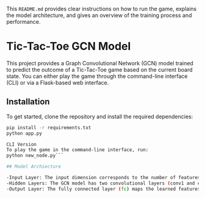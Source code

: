 
This `README.md` provides clear instructions on how to run the game, explains the model architecture, and gives an overview of the training process and performance.
# Tic-Tac-Toe GCN Model

This project provides a Graph Convolutional Network (GCN) model trained to predict the outcome of a Tic-Tac-Toe game based on the current board state. You can either play the game through the command-line interface (CLI) or via a Flask-based web interface.

## Installation

To get started, clone the repository and install the required dependencies:

```bash
pip install -r requirements.txt
python app.py

CLI Version
To play the game in the command-line interface, run:
python new_node.py```

## Model Archiecture

-Input Layer: The input dimension corresponds to the number of features per node, which is typically 9 in this Tic-Tac-Toe scenario.
-Hidden Layers: The GCN model has two convolutional layers (conv1 and conv2) that aggregate information from neighboring nodes. Each layer applies a non-linear activation function (ReLU).
-Output Layer: The fully connected layer (fc) maps the learned features to the output space, representing the three possible outcomes (win, loss, draw).


